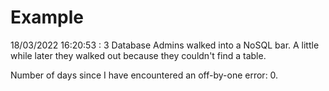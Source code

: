 # Example

<!-- replace-with-date starts -->
18/03/2022 16:20:53 : 3 Database Admins walked into a NoSQL bar. A little while later they walked out because they couldn't find a table.
<!-- replace-with-date ends -->

<!-- replace-with-joke starts -->
Number of days since I have encountered an off-by-one error: 0.
<!-- replace-with-joke ends -->